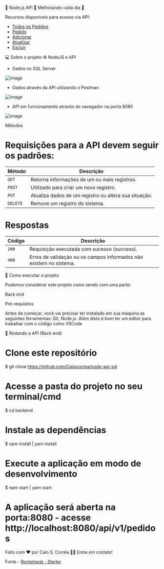 🚧 Node.js API 🚀 Melhorando cada dia 🚧

Recursos disponíveis para acesso via API:

- <a href="#pedidos-pedidos">Todos os Pedidos</a>
- <a href="#get-pedido">Pedido</a>
- <a href="#add-pedido/">Adicionar</a>
- <a href="#update-pedido">Atualizar</a>
- <a href="#delete-pedido/">Excluir</a>

💻 Sobre o projeto
♻️ NodeJS e API

- Dados no SQL Server

![image](https://user-images.githubusercontent.com/49397996/113792678-deeec300-971c-11eb-99ea-0232acaf8440.png)

- Dados através da API utilizando o Postman

![image](https://user-images.githubusercontent.com/49397996/113792795-22e1c800-971d-11eb-9298-629983852ef2.png)

- API em funcionamento através do navegador na porta 8080

![image](https://user-images.githubusercontent.com/49397996/113792931-7a803380-971d-11eb-8473-02a7b3b08e89.png)

Métodos

# Requisições para a API devem seguir os padrões:

<table>
<thead>
<tr>
<th>Método</th>
<th>Descrição</th>
</tr>
</thead>
<tbody>
<tr>
<td><code>GET</code></td>
<td>Retorna informações de um ou mais registros.</td>
</tr>
<tr>
<td><code>POST</code></td>
<td>Utilizado para criar um novo registro.</td>
</tr>
<tr>
<td><code>PUT</code></td>
<td>Atualiza dados de um registro ou altera sua situação.</td>
</tr>
<tr>
<td><code>DELETE</code></td>
<td>Remove um registro do sistema.</td>
</tr>
</tbody>
</table>


# Respostas

<table>
<thead>
<tr>
<th>Código</th>
<th>Descrição</th>
</tr>
</thead>
<tbody>
<tr>
<td><code>200</code></td>
<td>Requisição executada com sucesso (success).</td>
</tr>
<tr>
<td><code>400</code></td>
<td>Erros de validação ou os campos informados não existem no sistema.</td>
</tr>
</tbody>
</table>


🚀 Como executar o projeto

Podemos considerar este projeto como sendo com uma parte:

Back end

Pré-requisitos

Antes de começar, você vai precisar ter instalado em sua máquina as seguintes ferramentas: Git, Node.js. Além disto é bom ter um editor para trabalhar com o código como VSCode

🧭 Rodando a API (Back end)
# Clone este repositório
$ git clone https://github.com/Caiiocorrea/node-api-sql

# Acesse a pasta do projeto no seu terminal/cmd
$ cd backend

# Instale as dependências
$ npm install | yarn install

# Execute a aplicação em modo de desenvolvimento
$ npm start | yarn start

# A aplicação será aberta na porta:8080 - acesse http://localhost:8080/api/v1/pedidos


Feito com ❤️ por Caio S. Corrêa 👋🏽 Entre em contato!

Fonte - <a href="https://rocketseat.com.br/">Rocketseat - Starter</a>
